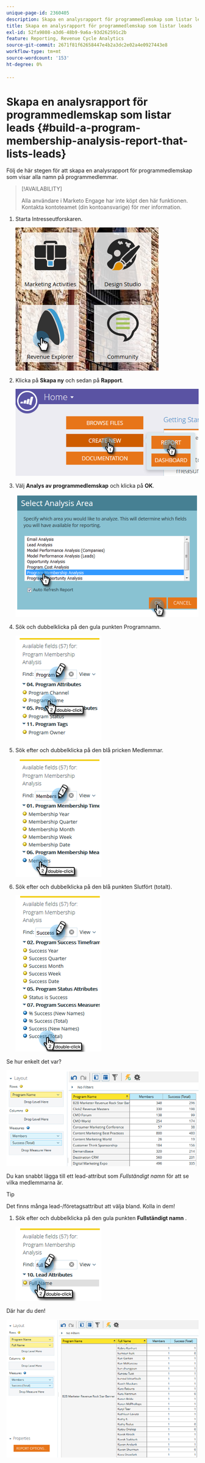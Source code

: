 ```yaml
---
unique-page-id: 2360405
description: Skapa en analysrapport för programmedlemskap som listar leads - Marketo Docs - produktdokumentation
title: Skapa en analysrapport för programmedlemskap som listar leads
exl-id: 52fa9808-a3d6-48b9-9a6a-93d262591c2b
feature: Reporting, Revenue Cycle Analytics
source-git-commit: 2671f81f62658447e4b2a3dc2e02a4e0927443e8
workflow-type: tm+mt
source-wordcount: '153'
ht-degree: 0%

---
```


# Skapa en analysrapport för programmedlemskap som listar leads {#build-a-program-membership-analysis-report-that-lists-leads}

Följ de här stegen för att skapa en analysrapport för programmedlemskap som visar alla namn på programmedlemmar.

>[!AVAILABILITY]
>
>Alla användare i Marketo Engage har inte köpt den här funktionen. Kontakta kontoteamet (din kontoansvarige) för mer information.

1. Starta Intresseutforskaren.

   ![](assets/one.png)

1. Klicka på **Skapa ny** och sedan på **Rapport**.

   ![](assets/two.png)

1. Välj **Analys av programmedlemskap** och klicka på **OK**.

   ![](assets/three.png)

1. Sök och dubbelklicka på den gula punkten Programnamn.

   ![](assets/four.png)

1. Sök efter och dubbelklicka på den blå pricken Medlemmar.

   ![](assets/five.png)

1. Sök efter och dubbelklicka på den blå punkten Slutfört (totalt).

   ![](assets/six.png)

Se hur enkelt det var?

![](assets/seven.png)

Du kan snabbt lägga till ett lead-attribut som _Fullständigt namn_ för att se vilka medlemmarna är.

>[!TIP]
>
>Det finns många lead-/företagsattribut att välja bland. Kolla in dem!

1. Sök efter och dubbelklicka på den gula punkten **Fullständigt namn** .

   ![](assets/eight.png)

Där har du den!

![](assets/nine.png)
